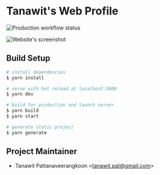 # Tanawit's Web Profile

![Production workflow status](https://github.com/tanawitpat/tanawit-web-profile/workflows/production/deploy/badge.svg)

![Website's screenshot](https://user-images.githubusercontent.com/25366268/79641887-7aadb900-81c4-11ea-9088-ba48f39bed6e.png)

## Build Setup

```bash
# install dependencies
$ yarn install

# serve with hot reload at localhost:3000
$ yarn dev

# build for production and launch server
$ yarn build
$ yarn start

# generate static project
$ yarn generate
```

## Project Maintainer

- Tanawit Pattanaveerangkoon <<tanawit.pat@gmail.com>>
